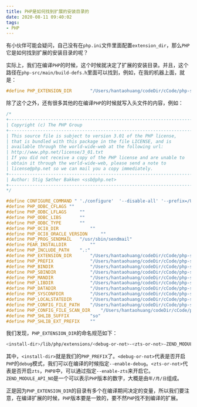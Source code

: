 ```yaml
---
title: PHP是如何找到扩展的安装目录的
date: 2020-08-11 09:40:02
tags:
- PHP
---
```


有小伙伴可能会疑问，自己没有在`php.ini`文件里面配置`extension_dir`，那么`PHP`它是如何找到扩展的安装目录的呢？

实际上，我们在编译`PHP`的时候，这个时候就决定了扩展的安装目录。并且，这个路径在`php-src/main/build-defs.h`里面可以找到，例如，在我的机器上面，就是：

```cpp
#define PHP_EXTENSION_DIR       "/Users/hantaohuang/codeDir/cCode/php-src/tmp/usr/lib/php/extensions/debug-zts-20190128"
```

除了这个之外，还有很多其他的在编译`PHP`的时候就写入头文件的内容，例如：

```cpp
/*
+----------------------------------------------------------------------+
| Copyright (c) The PHP Group                                          |
+----------------------------------------------------------------------+
| This source file is subject to version 3.01 of the PHP license,      |
| that is bundled with this package in the file LICENSE, and is        |
| available through the world-wide-web at the following url:           |
| http://www.php.net/license/3_01.txt                                  |
| If you did not receive a copy of the PHP license and are unable to   |
| obtain it through the world-wide-web, please send a note to          |
| license@php.net so we can mail you a copy immediately.               |
+----------------------------------------------------------------------+
| Author: Stig Sæther Bakken <ssb@php.net>                             |
+----------------------------------------------------------------------+
*/

#define CONFIGURE_COMMAND " './configure'  '--disable-all' '--prefix=/Users/hantaohuang/codeDir/cCode/php-src/tmp/usr' '--with-config-file-path=/Users/hantaohuang/codeDir/cCode/php-src/tmp/etc' '--with-config-file-scan-dir=/Users/hantaohuang/codeDir/cCode/php-src/tmp/etc/php.d' '--enable-debug' '--enable-zts' '--with-ffi'"
#define PHP_ODBC_CFLAGS ""
#define PHP_ODBC_LFLAGS     ""
#define PHP_ODBC_LIBS       ""
#define PHP_ODBC_TYPE       ""
#define PHP_OCI8_DIR            ""
#define PHP_OCI8_ORACLE_VERSION     ""
#define PHP_PROG_SENDMAIL   "/usr/sbin/sendmail"
#define PEAR_INSTALLDIR         ""
#define PHP_INCLUDE_PATH    ".:"
#define PHP_EXTENSION_DIR       "/Users/hantaohuang/codeDir/cCode/php-src/tmp/usr/lib/php/extensions/debug-zts-20190128"
#define PHP_PREFIX              "/Users/hantaohuang/codeDir/cCode/php-src/tmp/usr"
#define PHP_BINDIR              "/Users/hantaohuang/codeDir/cCode/php-src/tmp/usr/bin"
#define PHP_SBINDIR             "/Users/hantaohuang/codeDir/cCode/php-src/tmp/usr/sbin"
#define PHP_MANDIR              "/Users/hantaohuang/codeDir/cCode/php-src/tmp/usr/php/man"
#define PHP_LIBDIR              "/Users/hantaohuang/codeDir/cCode/php-src/tmp/usr/lib/php"
#define PHP_DATADIR             "/Users/hantaohuang/codeDir/cCode/php-src/tmp/usr/share/php"
#define PHP_SYSCONFDIR          "/Users/hantaohuang/codeDir/cCode/php-src/tmp/usr/etc"
#define PHP_LOCALSTATEDIR       "/Users/hantaohuang/codeDir/cCode/php-src/tmp/usr/var"
#define PHP_CONFIG_FILE_PATH    "/Users/hantaohuang/codeDir/cCode/php-src/tmp/etc"
#define PHP_CONFIG_FILE_SCAN_DIR    "/Users/hantaohuang/codeDir/cCode/php-src/tmp/etc/php.d"
#define PHP_SHLIB_SUFFIX        "so"
#define PHP_SHLIB_EXT_PREFIX    ""
```

我们发现，`PHP_EXTENSION_DIR`的命名规范如下：

```bash
<install-dir>/lib/php/extensions/<debug-or-not>-<zts-or-not>-ZEND_MODULE_API_NO
```

其中，`<install-dir>`就是我们的`PHP_PREFIX`了。`<debug-or-not>`代表是否开启`PHP`的`debug`模式，我们可以在编译的时候指定`--enable-debug`。`<zts-or-not>`代表是否开启`zts`，`PHP8`中，可以通过指定`--enable-zts`来开启它。`ZEND_MODULE_API_NO`是一个可以表示`PHP`版本的数字，大概是由`年/月/日`组成。

正是因为`PHP_EXTENSION_DIR`的目录有多个在编译期间决定的变量，所以我们要注意，在编译扩展的时候，`PHP`版本要是一致的，要不然`PHP`找不到编译的扩展。
